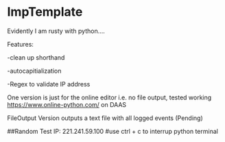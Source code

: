 # ImpTemplate

Evidently I am rusty with python....


Features:

-clean up shorthand

-autocapitialization

-Regex to validate IP address



One version is just for the online editor i.e. no file output, tested working https://www.online-python.com/ on DAAS


FileOutput Version outputs a text file with all logged events (Pending)

##Random Test IP: 221.241.59.100
#use ctrl + c to interrup python terminal
